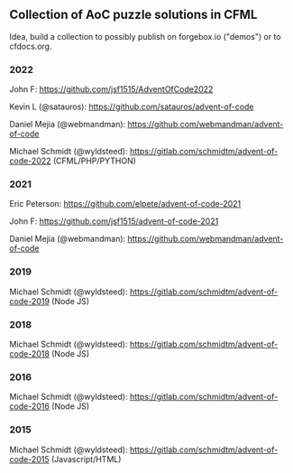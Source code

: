 ## Collection of AoC puzzle solutions in CFML

Idea, build a collection to possibly publish on forgebox.io ("demos") or to cfdocs.org. 

### 2022

John F: https://github.com/jsf1515/AdventOfCode2022

Kevin L (@satauros): https://github.com/satauros/advent-of-code

Daniel Mejia (@webmandman): https://github.com/webmandman/advent-of-code

Michael Schmidt (@wyldsteed): https://gitlab.com/schmidtm/advent-of-code-2022 (CFML/PHP/PYTHON)

### 2021

Eric Peterson: https://github.com/elpete/advent-of-code-2021

John F: https://github.com/jsf1515/advent-of-code-2021

Daniel Mejia (@webmandman): https://github.com/webmandman/advent-of-code

### 2019

Michael Schmidt (@wyldsteed): https://gitlab.com/schmidtm/advent-of-code-2019 (Node JS)

### 2018

Michael Schmidt (@wyldsteed): https://gitlab.com/schmidtm/advent-of-code-2018 (Node JS)

### 2016

Michael Schmidt (@wyldsteed): https://gitlab.com/schmidtm/advent-of-code-2016 (Node JS)

### 2015

Michael Schmidt (@wyldsteed): https://gitlab.com/schmidtm/advent-of-code-2015 (Javascript/HTML)
